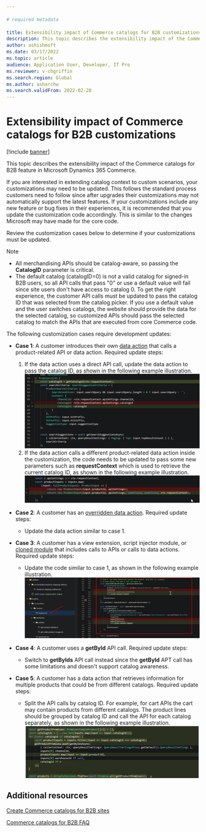 ```yaml
---

# required metadata

title: Extensibility impact of Commerce catalogs for B2B customizations
description: This topic describes the extensibility impact of the Commerce catalogs for B2B feature in Microsoft Dynamics 365 Commerce.
author: ashishmsft
ms.date: 03/17/2022
ms.topic: article
audience: Application User, Developer, IT Pro
ms.reviewer: v-chgriffin
ms.search.region: Global
ms.author: asharchw
ms.search.validFrom: 2022-02-28
---
```


# Extensibility impact of Commerce catalogs for B2B customizations 

[!include [banner](includes/banner.md)]

This topic describes the extensibility impact of the Commerce catalogs for B2B feature in Microsoft Dynamics 365 Commerce.

If you are interested in extending catalog context to custom scenarios, your customizations may need to be updated. This follows the standard process customers need to follow since after upgrades their customizations may not automatically support the latest features. If your customizations include any new feature or bug fixes in their experiences, it is recommended that you update the customization code accordingly. This is similar to the changes Microsoft may have made for the core code. 

Review the customization cases below to determine if your customizations must be updated. 

> [!NOTE]
> - All merchandising APIs should be catalog-aware, so passing the **CatalogID** parameter is critical. 
> - The default catalog (catalogID=0) is not a valid catalog for signed-in B2B users, so all API calls that pass "0" or use a default value will fail since site users don't have access to catalog 0. To get the right experience, the customer API calls must be updated to pass the catalog ID that was selected from the catalog picker. If you use a default value and the user switches catalogs, the website should provide the data for the selected catalog, so customized APIs should pass the selected catalog to match the APIs that are executed from core Commerce code.

The following customization cases require development updates:

- **Case 1**: A customer introduces their own [data action](e-commerce-extensibility/data-actions.md) that calls a product-related API or data action. Required update steps:
    1. If the data action uses a direct API call, update the data action to pass the catalog ID, as shown in the following example illustration. 
![Updated data action that passes the catalog ID](./media/customization1_a.png)
    1. If the data action calls a different product-related data action inside the customization, the code needs to be updated to pass some new parameters such as **requestContext** which is used to retrieve the current catalog ID, as shown in the following example illustration.  
![Updated data action that passes new parameter](./media/customization1_b.png)

- **Case 2**: A customer has an [overridden data action](e-commerce-extensibility/data-action-overrides.md). Required update steps: 
    - Update the data action similar to case 1.

- **Case 3**: A customer has a view extension, script injector module, or [cloned module](e-commerce-extensibility/modules-overview.md#clone-a-module-library-module) that includes calls to APIs or calls to data actions. Required update steps: 
    -  Update the code similar to case 1, as shown in the following example illustration.
![Updated code that passes the new parameter](./media/customization3.png)

- **Case 4**: A customer uses a **getById** API call. Required update steps: 
    - Switch to **getByIds** API call instead since the **getById** APT call has some limitations and doesn't support catalog awareness.

- **Case 5**: A customer has a data action that retrieves information for multiple products that could be from different catalogs. Required update steps: 
    -  Split the API calls by catalog ID. For example, for cart APIs the cart may contain products from different catalogs. The product lines should be grouped by catalog ID and call the API for each catalog separately, as shown in the following example illustration.
![Updated data action that groups product lines by catalog ID](./media/customization5.png)

## Additional resources

[Create Commerce catalogs for B2B sites](catalogs-b2b-sites.md)

[Commerce catalogs for B2B FAQ](catalogs-b2b-sites-FAQ.md)

